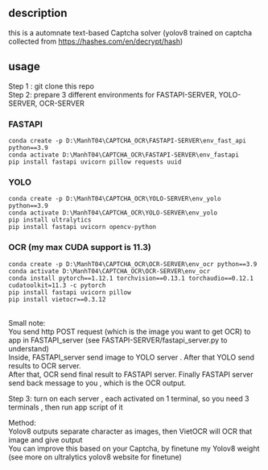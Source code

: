 




## description 
this is a automnate text-based Captcha solver (yolov8 trained on captcha collected from https://hashes.com/en/decrypt/hash)

## usage
Step 1 : git clone this repo  <br>
Step 2: prepare 3 different environments for FASTAPI-SERVER, YOLO-SERVER, OCR-SERVER <br>
### FASTAPI 
```
conda create -p D:\ManhT04\CAPTCHA_OCR\FASTAPI-SERVER\env_fast_api python==3.9
conda activate D:\ManhT04\CAPTCHA_OCR\FASTAPI-SERVER\env_fastapi
pip install fastapi uvicorn pillow requests uuid
```

### YOLO 
```
conda create -p D:\ManhT04\CAPTCHA_OCR\YOLO-SERVER\env_yolo python==3.9
conda activate D:\ManhT04\CAPTCHA_OCR\YOLO-SERVER\env_yolo
pip install ultralytics
pip install fastapi uvicorn opencv-python
```

### OCR (my max CUDA support is 11.3)
```
conda create -p D:\ManhT04\CAPTCHA_OCR\OCR-SERVER\env_ocr python==3.9
conda activate D:\ManhT04\CAPTCHA_OCR\OCR-SERVER\env_ocr
conda install pytorch==1.12.1 torchvision==0.13.1 torchaudio==0.12.1 cudatoolkit=11.3 -c pytorch
pip install fastapi uvicorn pillow
pip install vietocr==0.3.12
```
<br>
Small note: <br>
You send http POST request (which is the image you want to get OCR) to app in FASTAPI_server (see FASTAPI-SERVER/fastapi_server.py to understand) <br>
Inside, FASTAPI_server send image to YOLO server . After that YOLO send results to OCR server. <br>
After that, OCR send final result to FASTAPI server. Finally FASTAPI server send back message to you , which is the OCR output.<br> 

Step 3: turn on each server , each activated on 1 terminal, so you need 3 terminals , then run app script of it <br>

Method:<br>
Yolov8 outputs separate character as images, then VietOCR will OCR that image and give output <br>
You can improve this based on your Captcha, by finetune my Yolov8 weight (see more on ultralytics yolov8 website for finetune)<br>




